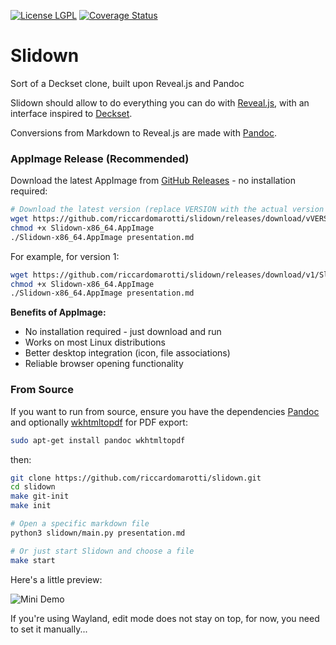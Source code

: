 [![License LGPL](https://img.shields.io/badge/license-GPL_3-brightgreen.svg)](http://www.gnu.org/licenses/gpl-3.0.txt)
[![Coverage Status](https://coveralls.io/repos/github/riccardomarotti/slidown/badge.svg?branch=master)](https://coveralls.io/github/riccardomarotti/slidown?branch=master)

# Slidown

Sort of a Deckset clone, built upon Reveal.js and Pandoc

Slidown should allow to do everything you can do with
[Reveal.js](http://lab.hakim.se/reveal-js), with an interface inspired to
[Deckset](http://www.decksetapp.com/).

Conversions from Markdown to Reveal.js are made with [Pandoc](http://pandoc.org/).

### AppImage Release (Recommended)

Download the latest AppImage from [GitHub Releases](https://github.com/riccardomarotti/slidown/releases) - no installation required:

```bash
# Download the latest version (replace VERSION with the actual version number)
wget https://github.com/riccardomarotti/slidown/releases/download/vVERSION/Slidown-x86_64.AppImage
chmod +x Slidown-x86_64.AppImage
./Slidown-x86_64.AppImage presentation.md
```

For example, for version 1:
```bash
wget https://github.com/riccardomarotti/slidown/releases/download/v1/Slidown-x86_64.AppImage
chmod +x Slidown-x86_64.AppImage
./Slidown-x86_64.AppImage presentation.md
```

**Benefits of AppImage:**
- No installation required - just download and run
- Works on most Linux distributions
- Better desktop integration (icon, file associations)
- Reliable browser opening functionality

### From Source

If you want to run from source, ensure you have the dependencies [Pandoc](http://pandoc.org/) and optionally [wkhtmltopdf](https://wkhtmltopdf.org/) for PDF export:

```bash
sudo apt-get install pandoc wkhtmltopdf
```

then:

```bash
git clone https://github.com/riccardomarotti/slidown.git
cd slidown
make git-init
make init

# Open a specific markdown file
python3 slidown/main.py presentation.md

# Or just start Slidown and choose a file
make start
```




Here's a little preview:

![Mini Demo](https://dl.dropboxusercontent.com/s/od2cfw4ryz6affv/demo-slidown.gif)

If you're using Wayland, edit mode does not stay on top, for now, you need to set
it manually...
